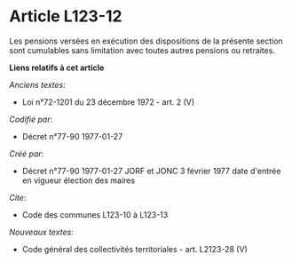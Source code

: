 # Article L123-12

Les pensions versées en exécution des dispositions de la présente section sont cumulables sans limitation avec toutes autres
pensions ou retraites.

**Liens relatifs à cet article**

_Anciens textes_:

  - Loi n°72-1201 du 23 décembre 1972 - art. 2 (V)

_Codifié par_:

  - Décret n°77-90 1977-01-27

_Créé par_:

  - Décret n°77-90 1977-01-27 JORF et JONC 3 février 1977 date d'entrée en vigueur élection des maires

_Cite_:

  - Code des communes L123-10 à L123-13

_Nouveaux textes_:

  - Code général des collectivités territoriales - art. L2123-28 (V)
